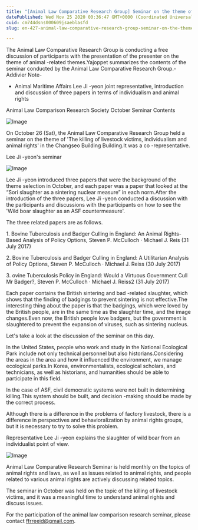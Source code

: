 ```yaml
---
title: "[Animal Law Comparative Research Group] Seminar on the theme of 'killing of livestock victims'"
datePublished: Wed Nov 25 2020 00:36:47 GMT+0000 (Coordinated Universal Time)
cuid: cm744dsns000609jsaeblasfd
slug: en-427-animal-law-comparative-research-group-seminar-on-the-theme-of-killing-of-livestock-victims

---
```



The Animal Law Comparative Research Group is conducting a free discussion of participants with the presentation of the presenter on the theme of animal -related themes.Yajoppet summarizes the contents of the seminar conducted by the Animal Law Comparative Research Group.-Addivier Note-

- Animal Maritime Affairs Lee Ji -yeon joint representative, introduction and discussion of three papers in terms of individualism and animal rights

Animal Law Comparison Research Society October Seminar Contents

![Image](https://cdn.hashnode.com/res/hashnode/image/upload/v1739498306666/142b97a8-d3bc-44c8-8f56-0eb2b068fa64.jpeg)

On October 26 (Sat), the Animal Law Comparative Research Group held a seminar on the theme of 'The killing of livestock victims, individualism and animal rights' in the Changseo Building Building.It was a co -representative.

Lee Ji -yeon's seminar

![Image](https://cdn.hashnode.com/res/hashnode/image/upload/v1739498309132/805db8fe-c0e6-44c1-9e43-56e2c1c43f4b.jpeg)

Lee Ji -yeon introduced three papers that were the background of the theme selection in October, and each paper was a paper that looked at the “Sori slaughter as a sintering nuclear measure” in each norm.After the introduction of the three papers, Lee Ji -yeon conducted a discussion with the participants and discussions with the participants on how to see the 'Wild boar slaughter as an ASF countermeasure'.

The three related papers are as follows.

1. Bovine Tuberculosis and Badger Culling in England: An Animal Rights-Based Analysis of Policy Options, Steven P. McCulloch · Michael J. Reis (31 July 2017)

2. Bovine Tuberculosis and Badger Culling in England: A Utilitarian Analysis of Policy Options, Steven P. McCulloch · Michael J. Reiss (30 July 2017)

3. ovine Tuberculosis Policy in England: Would a Virtuous Government Cull Mr Badger?, Steven P. McCulloch · Michael J. Reiss2 (31 July 2017)

Each paper contains the British sintering and bad -related slaughter, which shows that the finding of badgings to prevent sintering is not effective.The interesting thing about the paper is that the badgings, which were loved by the British people, are in the same time as the slaughter time, and the image changes.Even now, the British people love badgers, but the government is slaughtered to prevent the expansion of viruses, such as sintering nucleus.

Let's take a look at the discussion of the seminar on this day.

In the United States, people who work and study in the National Ecological Park include not only technical personnel but also historians.Considering the areas in the area and how it influenced the environment, we manage ecological parks.In Korea, environmentalists, ecological scholars, and technicians, as well as historians, and humanities should be able to participate in this field.

In the case of ASF, civil democratic systems were not built in determining killing.This system should be built, and decision -making should be made by the correct process.

Although there is a difference in the problems of factory livestock, there is a difference in perspectives and behavioralization by animal rights groups, but it is necessary to try to solve this problem.

Representative Lee Ji -yeon explains the slaughter of wild boar from an individualist point of view.

![Image](https://cdn.hashnode.com/res/hashnode/image/upload/v1739498311313/b6f5a23f-769c-490b-8530-6c40cd87f92f.jpeg)

Animal Law Comparative Research Seminar is held monthly on the topics of animal rights and laws, as well as issues related to animal rights, and people related to various animal rights are actively discussing related topics.

The seminar in October was held on the topic of the killing of livestock victims, and it was a meaningful time to understand animal rights and discuss issues.

For the participation of the animal law comparison research seminar, please contact ffrreeid@gmail.com.